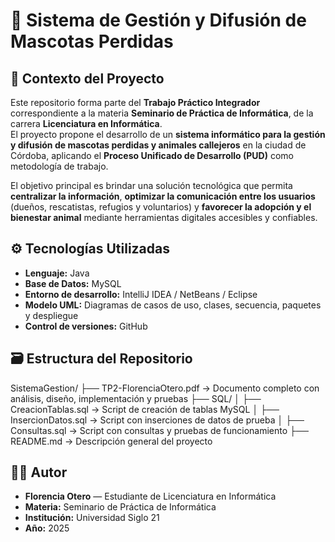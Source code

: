 # 🐾 Sistema de Gestión y Difusión de Mascotas Perdidas  

## 📘 Contexto del Proyecto  
Este repositorio forma parte del **Trabajo Práctico Integrador** correspondiente a la materia **Seminario de Práctica de Informática**, de la carrera **Licenciatura en Informática**.  
El proyecto propone el desarrollo de un **sistema informático para la gestión y difusión de mascotas perdidas y animales callejeros** en la ciudad de Córdoba, aplicando el **Proceso Unificado de Desarrollo (PUD)** como metodología de trabajo.  

El objetivo principal es brindar una solución tecnológica que permita **centralizar la información**, **optimizar la comunicación entre los usuarios** (dueños, rescatistas, refugios y voluntarios) y **favorecer la adopción y el bienestar animal** mediante herramientas digitales accesibles y confiables.  

## ⚙️ Tecnologías Utilizadas  
- **Lenguaje:** Java  
- **Base de Datos:** MySQL  
- **Entorno de desarrollo:** IntelliJ IDEA / NetBeans / Eclipse  
- **Modelo UML:** Diagramas de casos de uso, clases, secuencia, paquetes y despliegue  
- **Control de versiones:** GitHub  

## 🗃️ Estructura del Repositorio  

SistemaGestion/
├── TP2-FlorenciaOtero.pdf → Documento completo con análisis, diseño, implementación y pruebas
├── SQL/
│ ├── CreacionTablas.sql → Script de creación de tablas MySQL
│ ├── InsercionDatos.sql → Script con inserciones de datos de prueba
│ ├── Consultas.sql → Script con consultas y pruebas de funcionamiento
├── README.md → Descripción general del proyecto

## 👩‍💻 Autor  
- **Florencia Otero** — Estudiante de Licenciatura en Informática  
- **Materia:** Seminario de Práctica de Informática  
- **Institución:** Universidad Siglo 21  
- **Año:** 2025 
